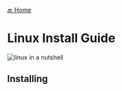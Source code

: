 [🔙 Home](#index.md)
# Linux Install Guide
![linux in a nutshell](https://media.giphy.com/media/4Zgy9QqzWU8C3ugvCa/giphy.gif)

## Installing 